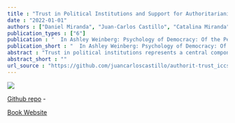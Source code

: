```yaml
---
title : "Trust in Political Institutions and Support for Authoritarianism in Latin American Students – Does Civic Knowledge Make a Difference?"
date : "2022-01-01"
authors : ["Daniel Miranda", "Juan-Carlos Castillo", "Catalina Miranda", "Jose Conejeros"]
publication_types : ["6"]
publication : "  In Ashley Weinberg: Psychology of Democracy: Of the People, By the People, For the People 173--194 . Cambridge: Cambridge University Press. ISBN: 978-1-108-47775-8"
publication_short : "  In Ashley Weinberg: Psychology of Democracy: Of the People, By the People, For the People 173--194 . Cambridge: Cambridge University Press. ISBN: 978-1-108-47775-8"
abstract : "Trust in political institutions represents a central component of democratic systems. When citizens lack confidence in state bodies as the government and the parliament, the legitimacy of democracy is dangerously challenged. In the case of Latin America we observe a critical scenario, with a steady decrease of institutional trust in the last decade, accompanied by alarming levels of support for authoritarian regimes. Most of the evidence in this regards refers to adult population, leaving sidelined the young generations who certainly have a stake in the future of democracy in the region. Focusing on the role of the acquisition of civic knowledge at school as a protecting factor of democracy, this research analyzes the role of civic knowledge to understand trust in civic institutions and authoritarian attitudes in eighth-grade students. The data corresponds to the International Civic and Citizenship Education Study (ICCS) 2009 and 2016, in which seven Latin American Countries have participated. The results indicates a puzzling role of civic knowledge, as it diminishes trust in institutions but at the same time reduces authoritarian beliefs, in a similar way in the Latin American countries across time. The consequences for democracy and citizenship education are addressed in the conclusion."
abstract_short : ""
url_source : "https://github.com/juancarloscastillo/authorit-trust_iccs-lat/blob/master/psych-of-dem-trust-auth-chapterproofs.pdf"
---
```

![](https://assets.cambridge.org/97811087/45093/cover/9781108745093.jpg)

[Github repo](https://github.com/juancarloscastillo/authorit-trust_iccs-lat) - 

[Book Website](https://www.cambridge.org/core/books/psychology-of-democracy/87D5FCF7E4B87CE6E86A875E5ABBB416)
